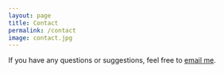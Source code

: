 ```yaml
---
layout: page
title: Contact
permalink: /contact
image: contact.jpg
---
```


If you have any questions or suggestions, feel free to [email me](mailto:ngocdiep140499@gmail.com).
